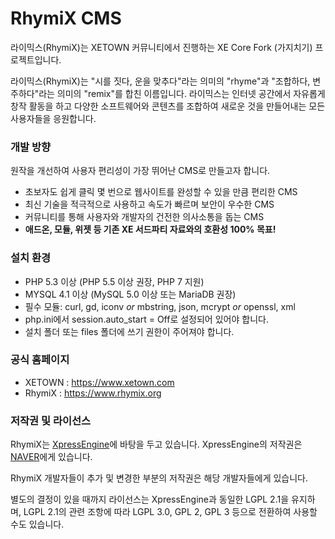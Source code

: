 RhymiX CMS
==========

라이믹스(RhymiX)는 XETOWN 커뮤니티에서 진행하는 XE Core Fork (가지치기) 프로젝트입니다.

라이믹스(RhymiX)는 "시를 짓다, 운을 맞추다"라는 의미의 "rhyme"과
"조합하다, 변주하다"라는 의미의 "remix"를 합친 이름입니다.
라이믹스는 인터넷 공간에서 자유롭게 창작 활동을 하고
다양한 소프트웨어와 콘텐츠를 조합하여 새로운 것을 만들어내는 모든 사용자들을 응원합니다.

### 개발 방향

원작을 개선하여 사용자 편리성이 가장 뛰어난 CMS로 만들고자 합니다.

- 초보자도 쉽게 클릭 몇 번으로 웹사이트를 완성할 수 있을 만큼 편리한 CMS
- 최신 기술을 적극적으로 사용하고 속도가 빠르며 보안이 우수한 CMS
- 커뮤니티를 통해 사용자와 개발자의 건전한 의사소통을 돕는 CMS
- **애드온, 모듈, 위젯 등 기존 XE 서드파티 자료와의 호환성 100% 목표!**

### 설치 환경

- PHP 5.3 이상 (PHP 5.5 이상 권장, PHP 7 지원)
- MYSQL 4.1 이상 (MySQL 5.0 이상 또는 MariaDB 권장)
- 필수 모듈: curl, gd, iconv _or_ mbstring, json, mcrypt _or_ openssl, xml
- php.ini에서 session.auto_start = Off로 설정되어 있어야 합니다.
- 설치 폴더 또는 files 폴더에 쓰기 권한이 주어져야 합니다.

### 공식 홈페이지

- XETOWN : https://www.xetown.com
- RhymiX : https://www.rhymix.org

### 저작권 및 라이선스

RhymiX는 [XpressEngine](https://www.xpressengine.com)에 바탕을 두고 있습니다.
XpressEngine의 저작권은 [NAVER](https://www.navercorp.com/)에게 있습니다.

RhymiX 개발자들이 추가 및 변경한 부분의 저작권은 해당 개발자들에게 있습니다.

별도의 결정이 있을 때까지 라이선스는 XpressEngine과 동일한 LGPL 2.1을 유지하며,
LGPL 2.1의 관련 조항에 따라 LGPL 3.0, GPL 2, GPL 3 등으로 전환하여 사용할 수도 있습니다.
